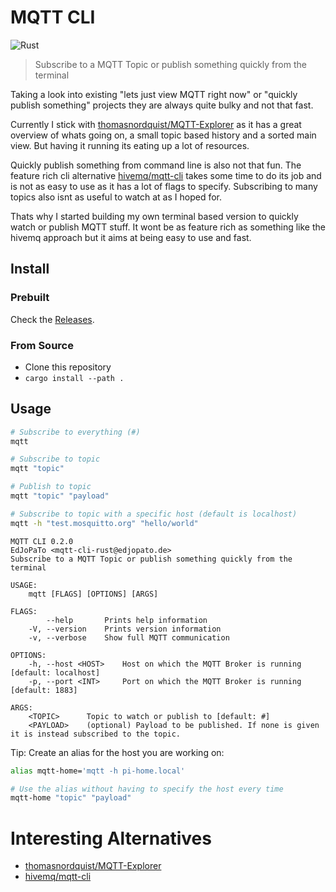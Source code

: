 # MQTT CLI
![Rust](https://github.com/EdJoPaTo/mqtt-cli/workflows/Rust/badge.svg)

> Subscribe to a MQTT Topic or publish something quickly from the terminal

Taking a look into existing "lets just view MQTT right now" or "quickly publish something" projects they are always quite bulky and not that fast.

Currently I stick with [thomasnordquist/MQTT-Explorer](https://github.com/thomasnordquist/MQTT-Explorer) as it has a great overview of whats going on, a small topic based history and a sorted main view.
But having it running its eating up a lot of resources.

Quickly publish something from command line is also not that fun.
The feature rich cli alternative [hivemq/mqtt-cli](https://github.com/hivemq/mqtt-cli) takes some time to do its job and is not as easy to use as it has a lot of flags to specify.
Subscribing to many topics also isnt as useful to watch at as I hoped for.

Thats why I started building my own terminal based version to quickly watch or publish MQTT stuff.
It wont be as feature rich as something like the hivemq approach but it aims at being easy to use and fast.

## Install

### Prebuilt

Check the [Releases](https://github.com/EdJoPaTo/mqtt-cli/releases).

### From Source

- Clone this repository
- `cargo install --path .`

## Usage

```sh
# Subscribe to everything (#)
mqtt

# Subscribe to topic
mqtt "topic"

# Publish to topic
mqtt "topic" "payload"

# Subscribe to topic with a specific host (default is localhost)
mqtt -h "test.mosquitto.org" "hello/world"
```

```plaintext
MQTT CLI 0.2.0
EdJoPaTo <mqtt-cli-rust@edjopato.de>
Subscribe to a MQTT Topic or publish something quickly from the terminal

USAGE:
    mqtt [FLAGS] [OPTIONS] [ARGS]

FLAGS:
        --help       Prints help information
    -V, --version    Prints version information
    -v, --verbose    Show full MQTT communication

OPTIONS:
    -h, --host <HOST>    Host on which the MQTT Broker is running [default: localhost]
    -p, --port <INT>     Port on which the MQTT Broker is running [default: 1883]

ARGS:
    <TOPIC>      Topic to watch or publish to [default: #]
    <PAYLOAD>    (optional) Payload to be published. If none is given it is instead subscribed to the topic.
```

Tip: Create an alias for the host you are working on:
```bash
alias mqtt-home='mqtt -h pi-home.local'

# Use the alias without having to specify the host every time
mqtt-home "topic" "payload"
```

# Interesting Alternatives

- [thomasnordquist/MQTT-Explorer](https://github.com/thomasnordquist/MQTT-Explorer)
- [hivemq/mqtt-cli](https://github.com/hivemq/mqtt-cli)
